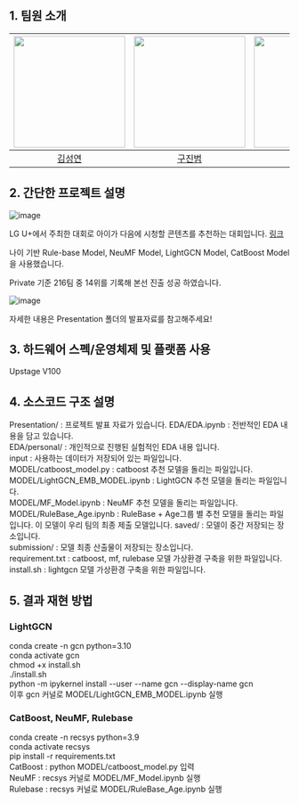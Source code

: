 ## 1. 팀원 소개

| <img src="https://user-images.githubusercontent.com/79916736/207595518-c87d8c72-e1a6-4560-91c4-77487d9d34f6.png" width=200> | <img src="https://user-images.githubusercontent.com/79916736/207595901-3ea9190c-0a6f-4ee4-b609-c423a9073996.png" width=200> | <img src="https://user-images.githubusercontent.com/79916736/207594973-a16dd2e9-a332-4088-959f-673308a29e99.png" width=200> |
| :-------------------------------------------------------------------------------------------------------------------------: | :-------------------------------------------------------------------------------------------------------------------------: | :-------------------------------------------------------------------------------------------------------------------------: |
|                                           [김성연](https://github.com/KSY1526)                                            |                                           [구진범](https://github.com/jb5341)                                            |                                            [이환주](https://github.com/Leehj0530)                                            |


## 2. 간단한 프로젝트 설명

![image](https://user-images.githubusercontent.com/79916736/207603792-4c662016-d813-462f-8fad-91065e717fde.png)

LG U+에서 주최한 대회로 아이가 다음에 시청할 콘텐츠를 추천하는 대회입니다. [링크](https://stages.ai/competitions/208/overview/description)

나이 기반 Rule-base Model, NeuMF Model, LightGCN Model, CatBoost Model을 사용했습니다.

Private 기준 216팀 중 14위를 기록해 본선 진출 성공 하였습니다.

![image](https://user-images.githubusercontent.com/79916736/207597579-ea25b1de-9dcc-4cd0-bb47-177f087a66ea.png)

자세한 내용은 Presentation 폴더의 발표자료를 참고해주세요!


## 3. 하드웨어 스펙/운영체제 및 플랫폼 사용

Upstage V100

## 4. 소스코드 구조 설명

Presentation/ : 프로젝트 발표 자료가 있습니다.
EDA/EDA.ipynb : 전반적인 EDA 내용을 담고 있습니다.  
EDA/personal/ : 개인적으로 진행된 실험적인 EDA 내용 입니다.  
input : 사용하는 데이터가 저장되어 있는 파일입니다.  
MODEL/catboost_model.py : catboost 추천 모델을 돌리는 파일입니다.  
MODEL/LightGCN_EMB_MODEL.ipynb : LightGCN 추천 모델을 돌리는 파일입니다.  
MODEL/MF_Model.ipynb : NeuMF 추천 모델을 돌리는 파일입니다.  
MODEL/RuleBase_Age.ipynb : RuleBase + Age그룹 별 추천 모델을 돌리는 파일입니다. 이 모델이 우리 팀의 최종 제출 모델입니다. 
saved/ : 모델이 중간 저장되는 장소입니다.  
submission/ : 모델 최종 산출물이 저장되는 장소입니다.  
requirement.txt : catboost, mf, rulebase 모델 가상환경 구축을 위한 파일입니다.  
install.sh : lightgcn 모델 가상환경 구축을 위한 파일입니다.  

## 5. 결과 재현 방법

### LightGCN
conda create -n gcn python=3.10  
conda activate gcn  
chmod +x install.sh  
./install.sh  
python -m ipykernel install --user --name gcn --display-name gcn  
이후 gcn 커널로 MODEL/LightGCN_EMB_MODEL.ipynb 실행  

### CatBoost, NeuMF, Rulebase
conda create -n recsys python=3.9  
conda activate recsys  
pip install -r requirements.txt  
CatBoost : python MODEL/catboost_model.py 입력  
NeuMF : recsys 커널로 MODEL/MF_Model.ipynb 실행  
Rulebase : recsys 커널로 MODEL/RuleBase_Age.ipynb 실행  
